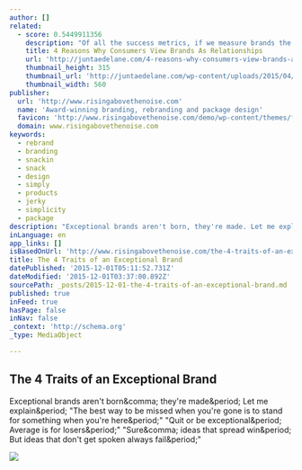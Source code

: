 ```yaml
---
author: []
related:
  - score: 0.5449911356
    description: "Of all the success metrics, if we measure brands the way we measure healthy relationships, we can easily trump the competition. Metrics is an integral part of a brand's strategy. They help businesses understand how their brand is performing within the framework of customer values and expectations."
    title: 4 Reasons Why Consumers View Brands As Relationships
    url: 'http://juntaedelane.com/4-reasons-why-consumers-view-brands-as-relationships/'
    thumbnail_height: 315
    thumbnail_url: 'http://juntaedelane.com/wp-content/uploads/2015/04/Why-Consumers-View-Brands-As-Relationships-Juntae-DeLane.png'
    thumbnail_width: 560
publisher:
  url: 'http://www.risingabovethenoise.com'
  name: 'Award-winning branding, rebranding and package design'
  favicon: 'http://www.risingabovethenoise.com/demo/wp-content/themes/foodiepro/images/favicon.ico'
  domain: www.risingabovethenoise.com
keywords:
  - rebrand
  - branding
  - snackin
  - snack
  - design
  - simply
  - products
  - jerky
  - simplicity
  - package
description: "Exceptional brands aren't born, they're made. Let me explain. \"The best way to be missed when you're gone is to stand for something when you're here.\" \"Quit or be exceptional. Average is for losers.\" \"Sure, ideas that spread win. But ideas that don't get spoken always fail.\""
inLanguage: en
app_links: []
isBasedOnUrl: 'http://www.risingabovethenoise.com/the-4-traits-of-an-exceptional-brand/'
title: The 4 Traits of an Exceptional Brand
datePublished: '2015-12-01T05:11:52.731Z'
dateModified: '2015-12-01T03:37:00.892Z'
sourcePath: _posts/2015-12-01-the-4-traits-of-an-exceptional-brand.md
published: true
inFeed: true
hasPage: false
inNav: false
_context: 'http://schema.org'
_type: MediaObject

---
```

<article style=""><h1>The 4 Traits of an Exceptional Brand</h1><p>Exceptional brands aren't born&amp;comma; they're made&amp;period; Let me explain&amp;period; "The best way to be missed when you're gone is to stand for something when you're here&amp;period;" "Quit or be exceptional&amp;period; Average is for losers&amp;period;" "Sure&amp;comma; ideas that spread win&amp;period; But ideas that don't get spoken always fail&amp;period;"</p><img src="http://www.risingabovethenoise.com/demo/wp-content/uploads/2015/11/Simply-Snackin-Logo-09-RA-WIDE.jpeg" /></article>